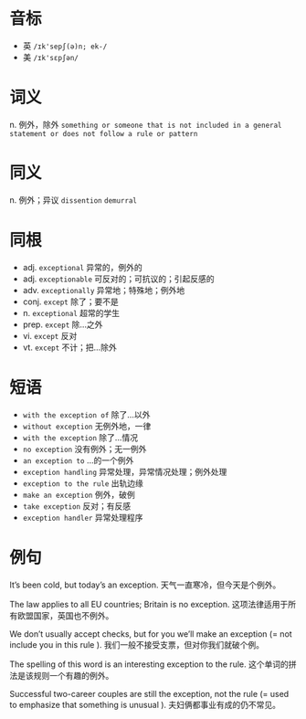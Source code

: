 # 音标

- 英 `/ɪk'sepʃ(ə)n; ek-/`
- 美 `/ɪk'sɛpʃən/`

# 词义

n. 例外，除外
`something or someone that is not included in a general statement or does not follow a rule or pattern`

# 同义

n. 例外；异议
`dissention` `demurral`

# 同根

- adj. `exceptional` 异常的，例外的
- adj. `exceptionable` 可反对的；可抗议的；引起反感的
- adv. `exceptionally` 异常地；特殊地；例外地
- conj. `except` 除了；要不是
- n. `exceptional` 超常的学生
- prep. `except` 除…之外
- vi. `except` 反对
- vt. `except` 不计；把…除外

# 短语

- `with the exception of` 除了…以外
- `without exception` 无例外地，一律
- `with the exception` 除了…情况
- `no exception` 没有例外；无一例外
- `an exception to` …的一个例外
- `exception handling` 异常处理，异常情况处理；例外处理
- `exception to the rule` 出轨边缘
- `make an exception` 例外，破例
- `take exception` 反对；有反感
- `exception handler` 异常处理程序

# 例句

It’s been cold, but today’s an exception.
天气一直寒冷，但今天是个例外。

The law applies to all EU countries; Britain is no exception.
这项法律适用于所有欧盟国家，英国也不例外。

We don’t usually accept checks, but for you we’ll make an exception (= not include you in this rule ).
我们一般不接受支票，但对你我们就破个例。

The spelling of this word is an interesting exception to the rule.
这个单词的拼法是该规则一个有趣的例外。

Successful two-career couples are still the exception, not the rule (= used to emphasize that something is unusual ).
夫妇俩都事业有成的仍不常见。


